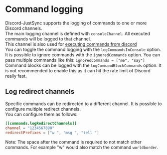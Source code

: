 # Command logging

Discord-JustSync supports the logging of commands to one or more Discord channels.  \
The main logging channel is defined with `consoleChannel`. All executed commands will be logged to that channel. \
This channel is also used for [executing commands from discord](Execute-commands-on-discord) \
You can toggle the command logging with the `logCommandsInConsole` option. \
It is possible to ignore commands with the `ignoredCommands` option. You can pass multiple commands like this: `ignoredCommands = ["me", "say"]` \
Command blocks can be logged with the `logCommandBlockCommands` option. It is not recommended to enable this as it can hit the rate limit of Discord really fast.


## Log redirect channels
Specific commands can be redirected to a different channel. It is possible to configure multiple redirect channels. \
You can configure them as follows:
```toml
[[commands.logRedirectChannels]]
channel = "1234567890"
redirectPrefixes = ["w ", "msg ", "tell "]
```
Note: The space after the command is required to not match other commands. For example "w" would also match the command `worldborder`.
